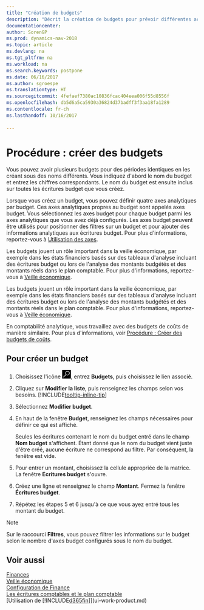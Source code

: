 ```yaml
---
title: "Création de budgets"
description: "Décrit la création de budgets pour prévoir différentes activités financières et affecter des axes analytiques à des fins de veille économique."
documentationcenter: 
author: SorenGP
ms.prod: dynamics-nav-2018
ms.topic: article
ms.devlang: na
ms.tgt_pltfrm: na
ms.workload: na
ms.search.keywords: postpone
ms.date: 06/16/2017
ms.author: sgroespe
ms.translationtype: HT
ms.sourcegitcommit: 4fefaef7380ac10836fcac404eea006f55d8556f
ms.openlocfilehash: db5d6a5ca5930a36824d37badff3f3aa18fa1289
ms.contentlocale: fr-ch
ms.lasthandoff: 10/16/2017

---
```

# <a name="how-to-create--budgets"></a>Procédure : créer des budgets
Vous pouvez avoir plusieurs budgets pour des périodes identiques en les créant sous des noms différents. Vous indiquez d'abord le nom du budget et entrez les chiffres correspondants. Le nom du budget est ensuite inclus sur toutes les écritures budget que vous créez.  

 Lorsque vous créez un budget, vous pouvez définir quatre axes analytiques par budget. Ces axes analytiques propres au budget sont appelés axes budget. Vous sélectionnez les axes budget pour chaque budget parmi les axes analytiques que vous avez déjà configurés. Les axes budget peuvent être utilisés pour positionner des filtres sur un budget et pour ajouter des informations analytiques aux écritures budget. Pour plus d'informations, reportez-vous à [Utilisation des axes](finance-dimensions.md).

 Les budgets jouent un rôle important dans la veille économique, par exemple dans les états financiers basés sur des tableaux d'analyse incluant des écritures budget ou lors de l'analyse des montants budgétés et des montants réels dans le plan comptable. Pour plus d'informations, reportez-vous à [Veille économique](bi.md).

 Les budgets jouent un rôle important dans la veille économique, par exemple dans les états financiers basés sur des tableaux d'analyse incluant des écritures budget ou lors de l'analyse des montants budgétés et des montants réels dans le plan comptable. Pour plus d'informations, reportez-vous à [Veille économique](bi.md).

En comptabilité analytique, vous travaillez avec des budgets de coûts de manière similaire. Pour plus d'informations, voir [Procédure : Créer des budgets de coûts](finance-create-cost-budgets.md).    

## <a name="to-create-a-new-budget"></a>Pour créer un budget  

1. Choisissez l'icône ![Page ou état pour la recherche](media/ui-search/search_small.png "Page ou état pour la recherche"), entrez **Budgets**, puis choisissez le lien associé.  
2. Cliquez sur **Modifier la liste**, puis renseignez les champs selon vos besoins. [!INCLUDE[tooltip-inline-tip](includes/tooltip-inline-tip_md.md)]  
3. Sélectionnez **Modifier budget**.
4. En haut de la fenêtre **Budget**, renseignez les champs nécessaires pour définir ce qui est affiché.  

    Seules les écritures contenant le nom du budget entré dans le champ **Nom budget** s'affichent. Étant donné que le nom du budget vient juste d'être créé, aucune écriture ne correspond au filtre. Par conséquent, la fenêtre est vide.  
5. Pour entrer un montant, choisissez la cellule appropriée de la matrice. La fenêtre **Écritures budget** s'ouvre.  
6. Créez une ligne et renseignez le champ **Montant**. Fermez la fenêtre **Écritures budget**.  
7. Répétez les étapes 5 et 6 jusqu'à ce que vous ayez entré tous les montant du budget.  

> [!NOTE]  
>  Sur le raccourci **Filtres**, vous pouvez filtrer les informations sur le budget selon le nombre d'axes budget configurés sous le nom du budget.   

## <a name="see-also"></a>Voir aussi
[Finances](finance.md)  
[Veille économique](bi.md)  
[Configuration de Finance](finance-setup-finance.md)  
[Les écritures comptables et le plan comptable](finance-general-ledger.md)  
[Utilisation de [!INCLUDE[d365fin](includes/d365fin_md.md)]](ui-work-product.md)  

